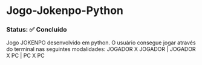 # Jogo-Jokenpo-Python
### Status: ✅ Concluído

  Jogo JOKENPO desenvolvido em python.
  O usuário consegue jogar através do terminal nas seguintes modalidades:
  JOGADOR X JOGADOR | JOGADOR X PC | PC X PC
